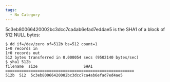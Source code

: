 ```yaml
---
tags:
  - No Category
---
```

5c3eb80066420002bc3dcc7ca4ab6efad7ed4ae5 is the SHA1 of a block of 512
NULL bytes:

    $ dd if=/dev/zero of=512b bs=512 count=1
    1+0 records in
    1+0 records out
    512 bytes transferred in 0.000054 secs (9502140 bytes/sec)
    $ sha1 512b
    filename  size                    SHA1
    ========================================================
    512b  512  5c3eb80066420002bc3dcc7ca4ab6efad7ed4ae5